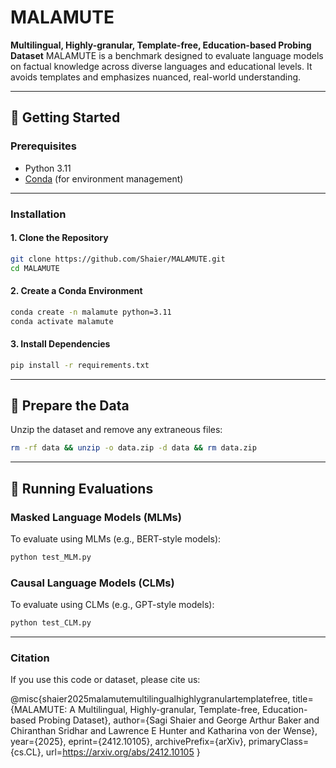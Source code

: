 # MALAMUTE
**Multilingual, Highly-granular, Template-free, Education-based Probing Dataset**
MALAMUTE is a benchmark designed to evaluate language models on factual knowledge across diverse languages and educational levels. It avoids templates and emphasizes nuanced, real-world understanding.

---
## 🚀 Getting Started
### Prerequisites
- Python 3.11
- [Conda](https://docs.conda.io/en/latest/) (for environment management)
---
### Installation
#### 1. Clone the Repository
```bash
git clone https://github.com/Shaier/MALAMUTE.git
cd MALAMUTE
```
#### 2. Create a Conda Environment
```bash
conda create -n malamute python=3.11
conda activate malamute
```
#### 3. Install Dependencies
```bash
pip install -r requirements.txt
```
---
## 📂 Prepare the Data
Unzip the dataset and remove any extraneous files:
```bash
rm -rf data && unzip -o data.zip -d data && rm data.zip
```
---
## 🧪 Running Evaluations
### Masked Language Models (MLMs)
To evaluate using MLMs (e.g., BERT-style models):
```bash
python test_MLM.py
```
### Causal Language Models (CLMs)
To evaluate using CLMs (e.g., GPT-style models):
```bash
python test_CLM.py
```
---

### Citation

If you use this code or dataset, please cite us:

@misc{shaier2025malamutemultilingualhighlygranulartemplatefree,
      title={MALAMUTE: A Multilingual, Highly-granular, Template-free, Education-based Probing Dataset}, 
      author={Sagi Shaier and George Arthur Baker and Chiranthan Sridhar and Lawrence E Hunter and Katharina von der Wense},
      year={2025},
      eprint={2412.10105},
      archivePrefix={arXiv},
      primaryClass={cs.CL},
      url=https://arxiv.org/abs/2412.10105 
}